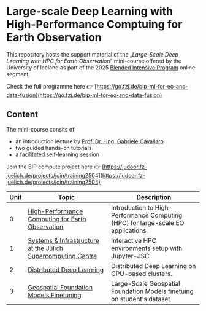 # Large-scale Deep Learning with High-Performance Comptuing for Earth Observation

This repository hosts the support material of the „*Large-Scale Deep Learning with HPC for Earth Observation*“ mini-course offered by the University of Iceland as part of the 2025 [Blended Intensive Program](https://internazionale.unipv.eu/it/machine-learning-for-earth-observation-and-data-fusion/) online segment.

Check the full programme here 👉 [https://go.fzj.de/bip-ml-for-eo-and-data-fusion](https://go.fzj.de/bip-ml-for-eo-and-data-fusion)

## Content

The mini-course consits of 
- an introduction lecture by [Prof. Dr. -Ing. Gabriele Cavallaro](https://www.gabriele-cavallaro.com/)
- two guided hands-on tutorials
- a facilitated self-learning session

Join the BIP compute project here 👉 [https://judoor.fz-juelich.de/projects/join/training2504](https://judoor.fz-juelich.de/projects/join/training2504)

| Unit | Topic                          | Description                                                                 |
|------|--------------------------------|-----------------------------------------------------------------------------|
| 0    | [High-Performance Computing for Earth Observation](https://github.com/stemauro/bip-course) | Introduction to High-Performance Computing (HPC) for large-scale EO applications.                  |
| 1    | [Systems & Infrastructure at the Jülich Supercomputing Centre](https://github.com/stemauro/bip-course)       |  Interactive HPC environments setup with Jupyter-JSC.          |
| 2   | [Distributed Deep Learning](https://github.com/stemauro/bip-course)       |  Distributed Deep Learning on GPU-based clusters. |
| 3    | [Geospatial Foundation Models Finetuning](https://github.com/stemauro/bip-course)                     | Large-Scale Geospatial Foundation Models finetuing on student's dataset               |
